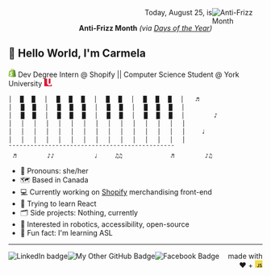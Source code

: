 [<img alt='Anti-Frizz Month' src='https://www.daysoftheyear.com/cdn-cgi/image/fit=cover%2Cf=auto%2Conerror=redirect%2Cwidth=472%2Cheight=214/wp-content/uploads/kiss-and-make-up-day1.jpg' width=100 align='right'>](https://www.daysoftheyear.com/days/anti-frizz-month/)
<p align='right'>Today, August 25, is</p>
<p align='right'><b>Anti-Frizz Month</b> <em>(via <a href='https://daysoftheyear.com'>Days of the Year</a>)</em></p>

## :wave: Hello World, I'm Carmela
[<img alt='Shopify logo' src='assets/shopify-logo.png' width=15>](https://www.shopify.com/) Dev Degree Intern @ Shopify || Computer Science Student @ York University [<img alt='York University logo' src='assets/york-logo.jpg' width=15>](https://www.yorku.ca/)

```
│ ⠀█ ⠀█⠀⠀│⠀⠀█⠀⠀█⠀⠀█⠀⠀│⠀⠀█⠀⠀█⠀⠀│⠀⠀█⠀⠀█⠀⠀█⠀⠀│  ⠀♬⠀⠀⠀⠀⠀
│⠀⠀█ ⠀█⠀⠀│⠀⠀█⠀⠀█⠀⠀█⠀⠀│⠀⠀█⠀⠀█⠀⠀│⠀⠀█⠀⠀█⠀⠀█⠀⠀│  ⠀⠀⠀⠀⠀⠀
│⠀⠀█ ⠀█⠀⠀│⠀⠀█⠀⠀█⠀⠀█⠀⠀│⠀⠀█⠀⠀█⠀⠀│⠀⠀█⠀⠀█⠀⠀█⠀⠀│  ⠀⠀⠀⠀⠀♪⠀
│⠀⠀│⠀⠀│⠀⠀│⠀⠀│⠀⠀│⠀⠀│⠀⠀│⠀⠀│⠀⠀│⠀⠀│⠀⠀│⠀⠀│⠀⠀│⠀⠀│  ⠀⠀⠀⠀
│⠀⠀│⠀⠀│⠀⠀│⠀⠀│⠀⠀│⠀⠀│⠀⠀│⠀⠀│⠀⠀│⠀⠀│⠀⠀│⠀⠀│⠀⠀│⠀⠀│  ⠀⠀♩
│⠀⠀│⠀⠀│⠀⠀│⠀⠀│⠀⠀│⠀⠀│⠀⠀│⠀⠀│⠀⠀│⠀⠀│⠀⠀│⠀⠀│⠀⠀│⠀⠀│  ⠀⠀⠀⠀
¯¯¯¯¯¯¯¯¯¯¯¯¯¯¯¯¯¯¯¯¯¯¯¯¯¯¯¯¯¯¯¯¯¯¯¯¯¯¯¯¯¯¯¯¯¯
⠀♬⠀⠀⠀⠀⠀⠀⠀♪♪⠀⠀⠀⠀⠀⠀⠀⠀⠀♩⠀⠀⠀⠀♫♫⠀⠀⠀⠀⠀⠀⠀⠀⠀⠀⠀♬⠀⠀⠀⠀⠀⠀⠀♪♫
```

* :sparkling_heart: Pronouns: she/her
* :world_map: Based in Canada
* :computer: Currently working on [Shopify](https://shopify.com) merchandising front-end
* :seedling: Trying to learn React
* :card_index_dividers: Side projects: Nothing, currently
* :speech_balloon: Interested in robotics, accessibility, open-source
* :love_you_gesture: Fun fact: I'm learning ASL

****

[<img align='left' alt='LinkedIn badge' src='https://img.shields.io/badge/-Carmela%20Leung-2867B2?style=for-the-badge&logo=linkedin&link=https://www.linkedin.com/in/carmela-leung-50919b14b/'/>](https://www.linkedin.com/in/carmela-leung-50919b14b/)
[<img align='left' alt='My Other GitHub Badge' src='https://img.shields.io/badge/-carmelore-2b3137?style=for-the-badge&logo=github&link=https://github.com/carmelore'/>](https://github.com/carmelore)
[<img align='left' alt='Facebook Badge' src='https://img.shields.io/badge/-Carmela%20Leung-3b5998?style=for-the-badge&logo=facebook&logoColor=white&link=https://facebook.com/pastelswirlsmusic'/>](https://facebook.com/pastelswirlsmusic) <p align='right'> made with ♥️  + <img alt='JavaScript logo' src='assets/js-logo.png' width=15></p>
